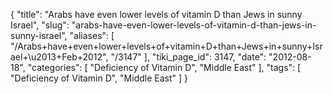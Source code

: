 {
    "title": "Arabs have even lower levels of vitamin D than Jews in sunny Israel",
    "slug": "arabs-have-even-lower-levels-of-vitamin-d-than-jews-in-sunny-israel",
    "aliases": [
        "/Arabs+have+even+lower+levels+of+vitamin+D+than+Jews+in+sunny+Israel+\u2013+Feb+2012",
        "/3147"
    ],
    "tiki_page_id": 3147,
    "date": "2012-08-18",
    "categories": [
        "Deficiency of Vitamin D",
        "Middle East"
    ],
    "tags": [
        "Deficiency of Vitamin D",
        "Middle East"
    ]
}